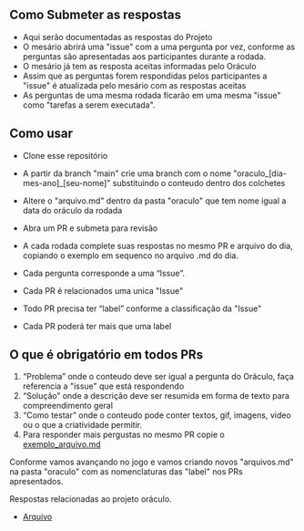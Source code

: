 ## Como Submeter as respostas

- Aqui serão documentadas as respostas do Projeto 
- O mesário abrirá uma "issue" com a uma pergunta por vez, conforme as perguntas são apresentadas aos participantes durante a rodada.
- O mesário já tem as resposta aceitas informadas pelo Oráculo
- Assim que as perguntas forem respondidas pelos participantes a "issue" é atualizada pelo mesário com as respostas aceitas 
- As perguntas de uma mesma rodada ficarão em uma mesma "issue" como "tarefas a serem executada".


## Como usar

- Clone esse repositório
- A partir da branch "main" crie uma branch com o nome "oraculo_[dia-mes-ano]_[seu-nome]" substituindo o conteudo dentro dos colchetes
- Altere o "arquivo.md" dentro da pasta "oraculo" que tem nome igual a data do oráculo da rodada
- Abra um PR e submeta para revisão

- A cada rodada complete suas respostas no mesmo PR e arquivo do dia, copiando o exemplo em sequenco no arquivo .md do dia.
- Cada pergunta corresponde a uma “Issue”.
- Cada PR é relacionados uma unica "Issue" 
- Todo PR precisa ter “label” conforme a classificação da "Issue"
- Cada PR poderá ter mais que uma label

## O que é obrigatório em todos PRs

1. “Problema” onde o conteudo deve ser igual a pergunta do Oráculo, faça referencia a "issue" que está respondendo
2. “Solução” onde a descrição deve ser resumida em forma de texto para compreendimento geral 
3. “Como testar” onde o conteudo pode conter textos, gif, imagens, video ou o que a criatividade permitir.
4. Para responder mais pergustas no mesmo PR copie o [exemplo_arquivo.md](oraculo/exemplo_arquivo.md)

Conforme vamos avançando no jogo e vamos criando novos "arquivos.md" na pasta "oraculo" com as nomenclaturas das "label" nos PRs apresentados.

Respostas relacionadas ao projeto oráculo.

* [Arquivo](oraculo/06_05_2022.md)
